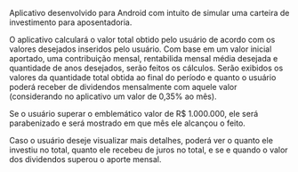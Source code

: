 Aplicativo desenvolvido para Android com intuito de simular uma carteira de investimento para aposentadoria.

O aplicativo calculará o valor total obtido pelo usuário de acordo com os valores desejados inseridos pelo usuário.
Com base em um valor inicial aportado, uma contribuição mensal, rentabilida mensal média desejada e quantidade de anos desejados, serão feitos os cálculos. Serão exibidos os valores da quantidade total obtida ao final do período e quanto o usuário poderá receber de dividendos mensalmente com aquele valor (considerando no aplicativo um valor de 0,35% ao mês).

Se o usuário superar o emblemático valor de R$ 1.000.000, ele será parabenizado e será mostrado em que mês ele alcançou o feito.

Caso o usuário deseje visualizar mais detalhes, poderá ver o quanto ele investiu no total, quanto ele recebeu de juros no total, e se e quando o valor dos dividendos superou o aporte mensal.

